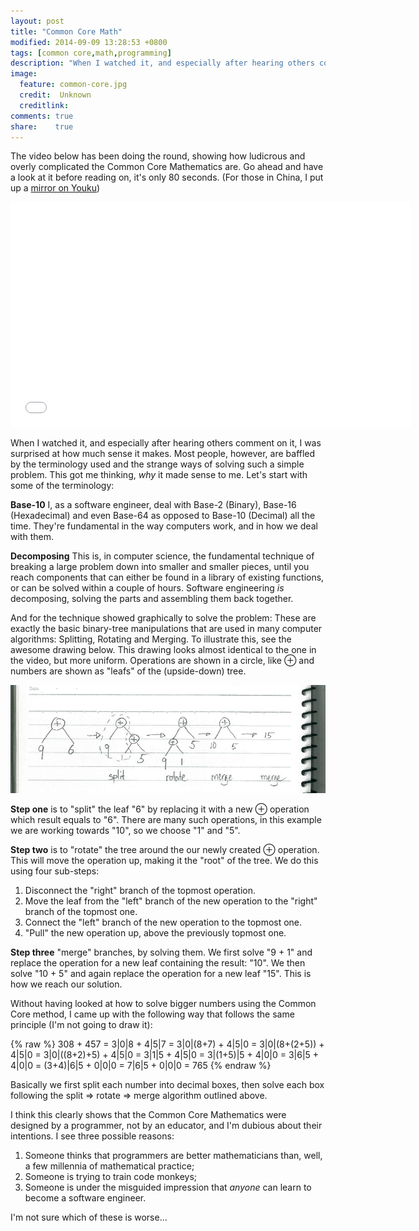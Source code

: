 ```yaml
---
layout: post
title: "Common Core Math"
modified: 2014-09-09 13:28:53 +0800
tags: [common core,math,programming]
description: "When I watched it, and especially after hearing others comment on it, I was surprised at how much sense it makes. Most people, however, are baffled by the terminology used and the strange ways of solving such a simple problem."
image:
  feature: common-core.jpg
  credit:  Unknown
  creditlink: 
comments: true
share:    true
---
```

The video below has been doing the round, showing how ludicrous and overly complicated the Common Core Mathematics are. Go ahead and have a look at it before reading on, it's only 80 seconds.
(For those in China, I put up a <a href="http://v.youku.com/v_show/id_XNzc3NzIzMjky.html" target="_BLANK">mirror on Youku</a>)

<iframe width="640" height="360" src="//www.youtube.com/embed/g2QGiGqz-xs" frameborder="0" allowfullscreen></iframe>

When I watched it, and especially after hearing others comment on it, I was surprised at how much sense it makes. Most people, however, are baffled by the terminology used and the strange
ways of solving such a simple problem. This got me thinking, *why* it made sense to me. Let's start with some of the terminology:

**Base-10** I, as a software engineer, deal with Base-2 (Binary), Base-16 (Hexadecimal) and even Base-64 as opposed to Base-10 (Decimal) all the time. They're fundamental in the way
computers work, and in how we deal with them.

**Decomposing** This is, in computer science, the fundamental technique of breaking a large problem down into smaller and smaller pieces, until you reach components that can either be found
in a library of existing functions, or can be solved within a couple of hours. Software engineering *is* decomposing, solving the parts and assembling them back together.

And for the technique showed graphically to solve the problem: These are exactly the basic binary-tree manipulations that are used in many computer algorithms: Splitting, Rotating and Merging.
To illustrate this, see the awesome drawing below. This drawing looks almost identical to the one in the video, but more uniform. Operations are shown in a circle, like &oplus; and numbers
are shown as "leafs" of the (upside-down) tree.

<img src="/images/split-rotate-merge.png">

**Step one** is to "split" the leaf "6" by replacing it with a new &oplus; operation which result equals to "6". There are many such operations, in this example we are working towards "10", so we
choose "1" and "5".

**Step two** is to "rotate" the tree around the our newly created &oplus; operation. This will move the operation up, making it the "root" of the tree. We do this using four sub-steps:

1.  Disconnect the "right" branch of the topmost operation.
2.  Move the leaf from the "left" branch of the new operation to the "right" branch of the topmost one.
3.  Connect the "left" branch of the new operation to the topmost one.
4.  "Pull" the new operation up, above the previously topmost one.

**Step three** "merge" branches, by solving them. We first solve "9 + 1" and replace the operation for a new leaf containing the result: "10". We then solve "10 + 5" and again
replace the operation for a new leaf "15". This is how we reach our solution.

Without having looked at how to solve bigger numbers using the Common Core method, I came up with the following way that follows the same principle (I'm not going to draw it):

{% raw %}
    308 + 457 =
    3&#x7c;0&#x7c;8 + 4&#x7c;5&#x7c;7 =
    3&#x7c;0&#x7c;(8+7) + 4&#x7c;5&#x7c;0 =
    3&#x7c;0&#x7c;(8+(2+5)) + 4&#x7c;5&#x7c;0 =
    3&#x7c;0&#x7c;((8+2)+5) + 4&#x7c;5&#x7c;0 =
    3&#x7c;1&#x7c;5 + 4&#x7c;5&#x7c;0 =
    3&#x7c;(1+5)&#x7c;5 + 4&#x7c;0&#x7c;0 =
    3&#x7c;6&#x7c;5 + 4&#x7c;0&#x7c;0 =
    (3+4)&#x7c;6&#x7c;5 + 0&#x7c;0&#x7c;0 =
    7&#x7c;6&#x7c;5 + 0&#x7c;0&#x7c;0 =
    765
{% endraw %}

Basically we first split each number into decimal boxes, then solve each box following the split => rotate => merge algorithm outlined above.

I think this clearly shows that the Common Core Mathematics were designed by a programmer, not by an educator, and I'm dubious about their intentions. I see three possible reasons:

1.  Someone thinks that programmers are better mathematicians than, well, a few millennia of mathematical practice;
2.  Someone is trying to train code monkeys;
3.  Someone is under the misguided impression that *anyone* can learn to become a software engineer.

I'm not sure which of these is worse...